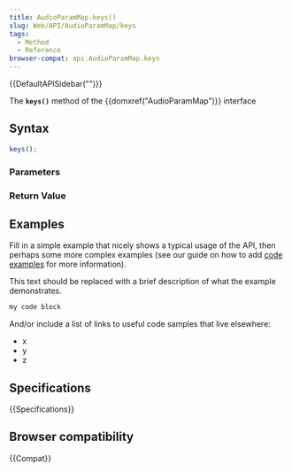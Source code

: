 ```yaml
---
title: AudioParamMap.keys()
slug: Web/API/AudioParamMap/keys
tags:
  - Method
  - Reference
browser-compat: api.AudioParamMap.keys
---
```

{{DefaultAPISidebar("")}}

The **`keys()`** method of the {{domxref("AudioParamMap")}} interface 

## Syntax

```js
keys();
```

### Parameters



### Return Value



## Examples

Fill in a simple example that nicely shows a typical usage of the API, then perhaps some more complex examples (see our guide on how to add [code examples](/en-US/docs/MDN/Contribute/Structures/Code_examples) for more information).

This text should be replaced with a brief description of what the example demonstrates.

```js
my code block
```

And/or include a list of links to useful code samples that live elsewhere:

*   x
*   y
*   z

## Specifications

{{Specifications}}

## Browser compatibility

{{Compat}}

